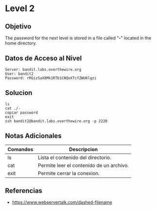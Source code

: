 # Level 2
## Objetivo
The password for the next level is stored in a file called "**-**"  located in the home directory.
## Datos de Acceso al Nivel
```
Server: bandit.labs.overthewire.org
User: bandit2
Password: rRGizSaX8Mk1RTb1CNQoXTcYZWU6lgzi

```
## Solucion
```Bash:
ls
cat ./-
copiar password
exit
ssh bandit2@bandit.labs.overthewire.org -p 2220

```

## Notas Adicionales
|**Comandos**|**Descripcion**|
|------------|------------|
|ls|Lista el contenido del directorio.|
|cat|Permite leer el contenido de un archivo.|
|exit|Permite cerrar la conexion.|

## Referencias
* https://www.webservertalk.com/dashed-filename